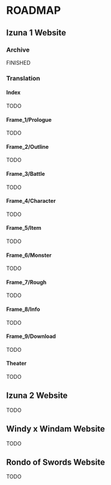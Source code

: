 # ROADMAP
## Izuna 1 Website
### Archive
FINISHED

### Translation
#### Index
TODO
#### Frame_1/Prologue
TODO
#### Frame_2/Outline
TODO
#### Frame_3/Battle
TODO
#### Frame_4/Character
TODO
#### Frame_5/Item
TODO
#### Frame_6/Monster
TODO
#### Frame_7/Rough
TODO
#### Frame_8/Info
TODO
#### Frame_9/Download
TODO
#### Theater
TODO

## Izuna 2 Website
TODO

## Windy x Windam Website
TODO

## Rondo of Swords Website
TODO
